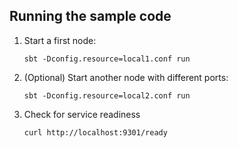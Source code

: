 ## Running the sample code

1. Start a first node:

    ```shell
    sbt -Dconfig.resource=local1.conf run
    ```

2. (Optional) Start another node with different ports:

    ```shell
    sbt -Dconfig.resource=local2.conf run
    ```

3. Check for service readiness

    ```shell
    curl http://localhost:9301/ready
    ```
